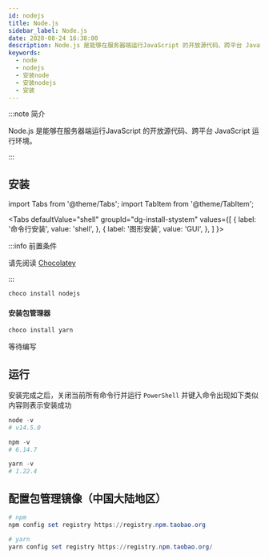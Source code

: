 ```yaml
---
id: nodejs
title: Node.js
sidebar_label: Node.js
date: 2020-08-24 16:38:00
description: Node.js 是能够在服务器端运行JavaScript 的开放源代码、跨平台 JavaScript 运行环境。
keywords:
  - node
  - nodejs
  - 安装node
  - 安装nodejs
  - 安装
---
```


:::note 简介

Node.js 是能够在服务器端运行JavaScript 的开放源代码、跨平台 JavaScript 运行环境。

:::

## 安装

import Tabs from '@theme/Tabs'; import TabItem from '@theme/TabItem';

<Tabs defaultValue="shell" groupId="dg-install-stystem" values={[ { label: '命令行安装', value: 'shell', }, { label: '图形安装', value: 'GUI', }, ] }>

<TabItem value="shell">

:::info 前置条件

请先阅读 [Chocolatey](../base-software/chocolatey)

:::

```powershell title="PowerShell"
choco install nodejs
```

#### 安装包管理器

```powershell title="PowerShell"
choco install yarn
```

</TabItem>
<TabItem value="GUI">

等待编写

</TabItem>
</Tabs>

## 运行

安装完成之后，关闭当前所有命令行并运行 `PowerShell` 并键入命令出现如下类似内容则表示安装成功

```powershell title="PowerShell"
node -v
# v14.5.0

npm -v
# 6.14.7

yarn -v
# 1.22.4
```

## 配置包管理镜像（中国大陆地区）

```powershell title="PowerShell"
# npm
npm config set registry https://registry.npm.taobao.org

# yarn
yarn config set registry https://registry.npm.taobao.org/
```